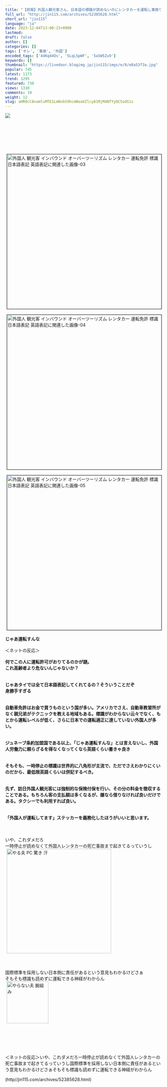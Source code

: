 ```yaml
---
title: "【悲報】外国人観光客さん、日本語の標識が読めないのにレンタカーを運転し事故りまくってる模様 "
full_url: "http://jin115.com/archives/52385628.html"
short_url: "jin115"
language: "ja"
date: 2023-12-04T13:00:23+0900
lastmod: 
draft: false
author: []
categories: []
tags: ['オレ', '事故', '外国']
encoded_tags: ['44Kq44Os', '5LqL5pWF', '5aSW5Zu9']
keywords: []
thumbnail: "https://livedoor.blogimg.jp/jin115/imgs/e/8/e8a53f3a.jpg"
popular: 745
latest: 1173
trend: 1295
featured: 730
views: 1310
comments: 19
weight: 12
slug: aHR0cC8vamluMTE1LmNvbS9hcmNoaXZlcy81MjM4NTYyOC5odG1s
---
```


![](https://livedoor.blogimg.jp/jin115/imgs/e/8/e8a53f3a.jpg)

<div><a name='more'></a> <br> <br> <br> <br> <br> <br> <img src='https//livedoor.blogimg.jp/jin115/imgs/2/1/212c5fcc.jpg' width='500' border='1' hspace='5' class='pict' alt='外国人 観光客 インバウンド オーバーツーリズム レンタカー 運転免許 標識 日本語表記 英語表記に関連した画像-03'><br> <br> <img src='https//livedoor.blogimg.jp/jin115/imgs/b/a/bac863cd.jpg' width='500' border='1' hspace='5' class='pict' alt='外国人 観光客 インバウンド オーバーツーリズム レンタカー 運転免許 標識 日本語表記 英語表記に関連した画像-04'><br> <br> <img src='https//livedoor.blogimg.jp/jin115/imgs/7/8/78484c00.jpg' width='500' border='1' hspace='5' class='pict' alt='外国人 観光客 インバウンド オーバーツーリズム レンタカー 運転免許 標識 日本語表記 英語表記に関連した画像-05'><br> <br> <b>じゃあ運転すんな</b><br> <br> ＜ネットの反応＞<br> <br> <b>何でこの人に運転許可がおりてるのかが謎。<br> これ高齢者より危ないんじゃないか？</b><br> <br> <br> <b>じゃあタイでは全て日本語表記してくれてるの？そういうことだぞ<br> 身勝手すぎる</b><br> <br> <br> <b>自動車免許はお金で買うものという国が多い。アメリカでさえ、自動車教習所がなく親兄弟がテクニックを教える地域もある。標識がわからない云々でなく、もとから運転レベルが低く、さらに日本での運転適正に達していない外国人が多い。</b><br> <br> <br> <b>ジュネーブ条約加盟国である以上、「じゃあ運転すんな」とは言えないし、外国人労働力に頼らざるを得なくなってくなら英語くらい書きゃ良き</b><br> <br> <br> <b>そもそも、一時停止の標識は世界的に八角形が主流で、ただでさえわかりにくいのだから、最低限英語くらいは併記するべき。</b><br> <br> <br> <b>先ず、訪日外国人観光客には強制的な保険付保を行い、その分の料金を徴収することである。もちろん客の支払額は多くなるが、嫌なら借りなければ良いだけである。タクシーでも利用すれば良い。</b><br> <br> <br> <b>「外国人が運転してます」ステッカーを義務化したほうがいいと思います。</b><br> <br> <br> <br> いや、これダメだろ<br> 一時停止が読めなくて外国人レンタカーの死亡事故まで起きてるっていうし<br> <img src='https//livedoor.blogimg.jp/jin115/imgs/8/0/8076d1bb.gif' alt='やる夫 PC 驚き 汗' width='338' border='0' hspace='5' class='pict'><br> <br> <br> <br> 国際標準を採用しない日本側に責任があるという意見もわかるけどさぁ<br> そもそも標識も読めずに運転できる神経がわからん<br> <img src='https//livedoor.blogimg.jp/jin115/imgs/0/4/04ee80e6.gif' alt='やらない夫 腕組み' width='135' border='0' hspace='5' class='pict'><br> <br> <br> <br> <br> <br> <p>＜ネットの反応＞いや、これダメだろ一時停止が読めなくて外国人レンタカーの死亡事故まで起きてるっていうし国際標準を採用しない日本側に責任があるという意見もわかるけどさぁそもそも標識も読めずに運転できる神経がわからん</p></div>

(http//jin115.com/archives/52385628.html)
